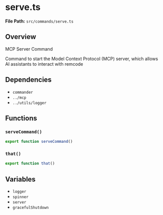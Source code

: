 # serve.ts

**File Path:** `src/commands/serve.ts`

## Overview

MCP Server Command

Command to start the Model Context Protocol (MCP) server,
which allows AI assistants to interact with remcode

## Dependencies

- `commander`
- `../mcp`
- `../utils/logger`

## Functions

### `serveCommand()`

```typescript
export function serveCommand()
```

### `that()`

```typescript
export function that()
```

## Variables

- `logger`
- `spinner`
- `server`
- `gracefulShutdown`

